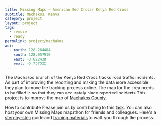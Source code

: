 ```yaml
---
title: Missing Maps – American Red Cross/ Kenya Red Cross
subtitle: Machakos, Kenya
category: project
layout: project
tags:
  - remote
  - ready
permalink: project/machakos
aoi:
  - north: 128.264484
    south: 128.057910
    east: -3.622438
    west: -3.737522
---
```


The Machakos branch of the Kenya Red Cross tracks road traffic incidents. As part of improving the reporting and making the data more accessible they plan to move the tracking process online. The map for the area needs to be filled in so that they can accurately place reported incidents.This project is to improve the map of [Machakos County](https://en.wikipedia.org/wiki/Machakos_County).

How to contribute
Please join us by contributing to this [task](http://tasks.hotosm.org/project/1234). You can also host your own Missing Maps mapathon for friends and colleagues. Here's a [step-by-step](http://www.missingmaps.org/mapathons/) guide and [training materials](http://www.missingmaps.org/contribute/) to walk you through the process.
